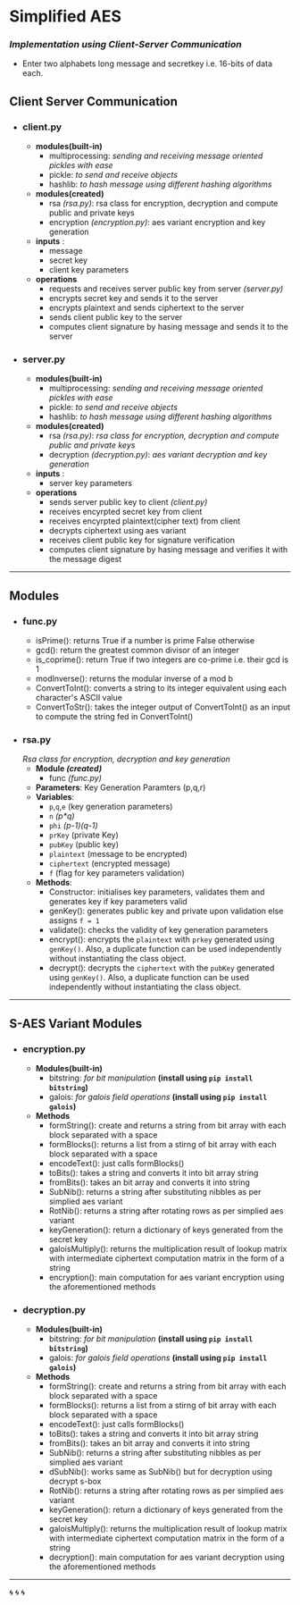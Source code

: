 # Simplified AES

### _Implementation using Client-Server Communication_

- Enter two alphabets long message and secretkey i.e. 16-bits of data each.

## Client Server Communication

- ### client.py

  - **modules(built-in)**
    - multiprocessing: _sending and receiving message oriented pickles with ease_
    - pickle: _to send and receive objects_
    - hashlib: _to hash message using different hashing algorithms_
  - **modules(created)**
    - rsa _(rsa.py)_: rsa class for encryption, decryption and compute public and private keys
    - encryption _(encryption.py)_: aes variant encryption and key generation
  - **inputs** :
    - message
    - secret key
    - client key parameters
  - **operations**
    - requests and receives server public key from server _(server.py)_
    - encrypts secret key and sends it to the server
    - encrypts plaintext and sends ciphertext to the server
    - sends client public key to the server
    - computes client signature by hasing message and sends it to the server

- ### server.py
  - **modules(built-in)**
    - multiprocessing: _sending and receiving message oriented pickles with ease_
    - pickle: _to send and receive objects_
    - hashlib: _to hash message using different hashing algorithms_
  - **modules(created)**
    - rsa _(rsa.py)_: _rsa class for encryption, decryption and compute public and private keys_
    - decryption _(decryption.py)_: _aes variant decryption and key generation_
  - **inputs** :
    - server key parameters
  - **operations**
    - sends server public key to client _(client.py)_
    - receives encyrpted secret key from client
    - receives encyrpted plaintext(cipher text) from client
    - decrypts ciphertext using aes variant
    - receives client public key for signature verification
    - computes client signature by hasing message and verifies it with the message digest

---

## Modules

- ### func.py
  - isPrime(): returns True if a number is prime False otherwise
  - gcd(): return the greatest common divisor of an integer
  - is_coprime(): return True if two integers are co-prime i.e. their gcd is 1
  - modInverse(): returns the modular inverse of a mod b
  - ConvertToInt(): converts a string to its integer equivalent using each character's ASCII value
  - ConvertToStr(): takes the integer output of ConvertToInt() as an input to compute the string fed in ConvertToInt()
- ### rsa.py
  _Rsa class for encryption, decryption and key generation_
  - **Module _(created)_**
    - func _(func.py)_
  - **Parameters**: Key Generation Paramters (p,q,r)
  - **Variables**:
    - `p`,`q`,`e` (key generation parameters)
    - `n` _(p\*q)_
    - `phi` _(p-1)(q-1)_
    - `prKey` (private Key)
    - `pubKey` (public key)
    - `plaintext` (message to be encrypted)
    - `ciphertext` (encrypted message)
    - `f` (flag for key parameters validation)
  - **Methods**:
    - Constructor: initialises key parameters, validates them and generates key if key parameters valid
    - genKey(): generates public key and private upon validation else assigns `f = 1`
    - validate(): checks the validity of key generation parameters
    - encrypt(): encrypts the `plaintext` with `prkey` generated using `genKey()`. Also, a duplicate function can be used independently without instantiating the class object.
    - decrypt(): decrypts the `ciphertext` with the `pubKey` generated using `genKey()`. Also, a duplicate function can be used independently without instantiating the class object.

---

## S-AES Variant Modules

- ### encryption.py
  - **Modules(built-in)**
    - bitstring: _for bit manipulation_ **(install using `pip install bitstring`)**
    - galois: _for galois field operations_ **(install using `pip install galois`)**
  - **Methods**
    - formString(): create and returns a string from bit array with each block separated with a space
    - formBlocks(): returns a list from a stirng of bit array with each block separated with a space
    - encodeText(): just calls formBlocks()
    - toBits(): takes a string and converts it into bit array string
    - fromBits(): takes an bit array and converts it into string
    - SubNib(): returns a string after substituting nibbles as per simplied aes variant
    - RotNib(): returns a string after rotating rows as per simplied aes variant
    - keyGeneration(): return a dictionary of keys generated from the secret key
    - galoisMultiply(): returns the multiplication result of lookup matrix with intermediate ciphertext computation matrix in the form of a string
    - encryption(): main computation for aes variant encryption using the aforementioned methods
- ### decryption.py
  - **Modules(built-in)**
    - bitstring: _for bit manipulation_ **(install using `pip install bitstring`)**
    - galois: _for galois field operations_ **(install using `pip install galois`)**
  - **Methods**
    - formString(): create and returns a string from bit array with each block separated with a space
    - formBlocks(): returns a list from a stirng of bit array with each block separated with a space
    - encodeText(): just calls formBlocks()
    - toBits(): takes a string and converts it into bit array string
    - fromBits(): takes an bit array and converts it into string
    - SubNib(): returns a string after substituting nibbles as per simplied aes variant
    - dSubNib(): works same as SubNib() but for decryption using decrypt s-box
    - RotNib(): returns a string after rotating rows as per simplied aes variant
    - keyGeneration(): return a dictionary of keys generated from the secret key
    - galoisMultiply(): returns the multiplication result of lookup matrix with intermediate ciphertext computation matrix in the form of a string
    - decryption(): main computation for aes variant decryption using the aforementioned methods

---

:cyclone: :cyclone: :cyclone:
